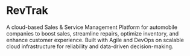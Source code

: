 # RevTrak
A cloud-based Sales &amp; Service Management Platform for automobile companies to boost sales, streamline repairs, optimize inventory, and enhance customer experience. Built with Agile and DevOps on scalable cloud infrastructure for reliability and data-driven decision-making.
